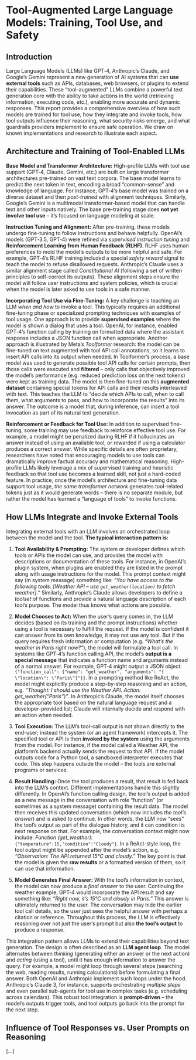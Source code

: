 # Tool-Augmented Large Language Models: Training, Tool Use, and Safety

## Introduction

Large Language Models (LLMs) like GPT‑4, Anthropic’s Claude, and Google’s Gemini represent a new generation of AI systems that can **use external tools** such as APIs, databases, web browsers, or plugins to extend their capabilities. These “tool-augmented” LLMs combine a powerful text generation core with the ability to take actions in the world (retrieving information, executing code, etc.), enabling more accurate and dynamic responses. This report provides a comprehensive overview of how such models are trained for tool use, how they integrate and invoke tools, how tool outputs influence their reasoning, what security risks emerge, and what guardrails providers implement to ensure safe operation. We draw on known implementations and research to illustrate each aspect.

## Architecture and Training of Tool-Enabled LLMs

**Base Model and Transformer Architecture:** High-profile LLMs with tool use support (GPT‑4, Claude, Gemini, etc.) are built on large transformer architectures pre-trained on vast text corpora. The base model learns to predict the next token in text, encoding a broad “common-sense” and knowledge of language. For instance, GPT‑4’s base model was trained on a diverse dataset and then *post-trained* with alignment techniques. Similarly, Google’s Gemini is a multimodal transformer-based model that can handle text and other inputs natively. The base pre-training stage does **not yet involve tool use** – it’s focused on language modeling at scale.

**Instruction Tuning and Alignment:** After pre-training, these models undergo fine-tuning to follow instructions and behave helpfully. OpenAI’s models (GPT‑3.5, GPT‑4) were refined via *supervised instruction tuning* and **Reinforcement Learning from Human Feedback (RLHF)**. RLHF uses human preferences to mold the model’s outputs to be more helpful and safe. For example, GPT‑4’s RLHF training included a special *safety reward* signal to teach the model to refuse disallowed requests. Anthropic’s Claude uses a similar alignment stage called *Constitutional AI* (following a set of written principles to self-correct its outputs). These alignment steps ensure the model will follow user instructions and system policies, which is crucial when the model is later asked to use tools in a safe manner.

**Incorporating Tool Use via Fine-Tuning:** A key challenge is teaching an LLM *when and how* to invoke a tool. This typically requires an additional fine-tuning phase or specialized prompting techniques with examples of tool usage. One approach is to provide **supervised examples** where the model is shown a dialog that uses a tool. OpenAI, for instance, enabled GPT‑4’s function calling by training on formatted data where the assistant response includes a JSON function call when appropriate. Another approach is illustrated by Meta’s *Toolformer* research: the model can be fine-tuned on text augmented with tool API call annotations, so it learns to insert API calls into its output when needed. In Toolformer’s process, a base model was used to generate possible tool API calls for certain prompts, then those calls were executed and **filtered** – only calls that objectively improved the model’s performance (e.g. reduced prediction loss on the next tokens) were kept as training data. The model is then fine-tuned on this **augmented dataset** containing special tokens for API calls and their results interleaved with text. This teaches the LLM to “decide which APIs to call, when to call them, what arguments to pass, and how to incorporate the results” into its answer. The outcome is a model that, during inference, can insert a tool invocation as part of its natural text generation.

**Reinforcement or Feedback for Tool Use:** In addition to supervised fine-tuning, some training may use feedback to reinforce effective tool use. For example, a model might be penalized during RLHF if it hallucinates an answer instead of using an available tool, or rewarded if using a calculator produces a correct answer. While specific details are often proprietary, researchers have noted that encouraging models to use tools can dramatically improve factual accuracy and mathematical reasoning. High-profile LLMs likely leverage a mix of supervised training and heuristic feedback so that tool use becomes a learned skill, not just a hard-coded feature. In practice, once the model’s architecture and fine-tuning data support tool usage, *the same transformer network* generates tool-related tokens just as it would generate words – there is no separate module, but rather the model has learned a “language of tools” to invoke functions.

## How LLMs Integrate and Invoke External Tools

Integrating external tools with an LLM involves an orchestrated loop between the model and the tool. **The typical interaction pattern is:**

1. **Tool Availability & Prompting:** The system or developer defines which tools or APIs the model can use, and provides the model with descriptions or documentation of these tools. For instance, in OpenAI’s plugin system, when plugins are enabled they are listed in the prompt along with usage instructions for the model. This prompt context might say (in system message) something like: *“You have access to the following tools: \[Weather API – use `get_weather(location)` to fetch weather].”* Similarly, Anthropic’s Claude allows developers to define a *toolset* of functions and provide a natural language description of each tool’s purpose. The model thus knows what actions are possible.

2. **Model Chooses to Act:** When the user’s query comes in, the LLM decides (based on its training and the prompt instructions) whether using a tool is necessary to fulfill the request. If the model is confident it can answer from its own knowledge, it may not use any tool. But if the query requires fresh information or computation (e.g. *“What’s the weather in Paris right now?”*), the model will formulate a tool call. In systems like GPT‑4’s function calling API, the model’s **output is a special message** that indicates a function name and arguments instead of a normal answer. For example, GPT‑4 might output a JSON object: `{"function_call": {"name": "get_weather", "arguments": "{ \"location\": \"Paris\"}"}}`. In a prompting method like ReAct, the model might explicitly produce a step-by-step reasoning and an action, e.g. *“Thought: I should use the Weather API. Action: get\_weather(“Paris”)”*. In Anthropic’s Claude, the model itself chooses the appropriate tool based on the natural language request and a developer-provided list; Claude will internally decide and respond with an action when needed.

3. **Tool Execution:** The LLM’s tool-call output is not shown directly to the end-user; instead the system (or an agent framework) intercepts it. The specified tool or API is then **invoked by the system** using the arguments from the model. For instance, if the model called a Weather API, the platform’s backend actually sends the request to that API. If the model outputs code for a Python tool, a sandboxed interpreter executes that code. This step happens outside the model – the tools are external programs or services.

4. **Result Handling:** Once the tool produces a result, that result is fed back into the LLM’s context. Different implementations handle this slightly differently. In OpenAI’s function calling design, the tool’s output is added as a new message in the conversation with role “function” (or sometimes as a system message) containing the result data. The model then receives this updated conversation (which now includes *the tool’s answer*) and is asked to continue. In other words, the LLM now “sees” the tool’s output as part of the dialogue history, and it can condition its next response on that. For example, the conversation context might now include: *Function (get\_weather):* `{"temperature":15,"condition":"Cloudy"}`. In a ReAct-style loop, the tool output might be appended after the model’s action, e.g. *“Observation: The API returned 15°C and cloudy.”* The key point is that the model is given the **raw results** or a formatted version of them, so it can use that information.

5. **Model Generates Final Answer:** With the tool’s information in context, the model can now produce a *final answer* to the user. Continuing the weather example, GPT‑4 would incorporate the API result and say something like: *“Right now, it’s 15°C and cloudy in Paris.”* This answer is ultimately returned to the user. The conversation may hide the earlier tool call details, so the user just sees the helpful answer with perhaps a citation or reference. Throughout this process, the LLM is effectively reasoning over not just the user’s prompt but also **the tool’s output** to produce a response.

This integration pattern allows LLMs to extend their capabilities beyond text generation. The design is often described as an **LLM agent loop**. The model alternates between *thinking* (generating either an answer or the next action) and *acting* (using a tool), until it has enough information to answer the query. For example, a model might loop through several steps (searching the web, reading results, running calculations) before formulating a final answer. Both OpenAI and Anthropic implement such loops under the hood. Anthropic’s Claude 3, for instance, supports orchestrating *multiple steps* and even parallel sub-agents for tool use in complex tasks (e.g. scheduling across calendars). This robust tool integration is **prompt-driven** – the model’s outputs trigger tools, and tool outputs go back into the prompt for the next step.

## Influence of Tool Responses vs. User Prompts on Reasoning

\[...]
